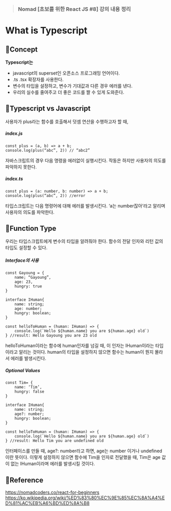 > ### Nomad [초보를 위한 React JS #8] 강의 내용 정리

# What is Typescript

## 🍞Concept

<strong>Typescript는</strong>

- javascript의 superset인 오픈소스 프로그래밍 언어이다.
- .ts .tsx 확장자를 사용한다.
- 변수의 타입을 설정하고, 변수가 기대값과 다른 경우 에러를 낸다.
- 우리의 실수를 줄여주고 더 좋은 코드를 짤 수 있게 도와준다.

## 🍞Typescript vs Javascript

사용자가 plus라는 함수를 호출해서 덧셈 연산을 수행하고자 할 때,

##### index.js

```
const plus = (a, b) => a + b;
console.log(plus(“abc”, 2)) // “abc2”
```

자바스크립트의 경우 다음 명령을 에러없이 실행시킨다.
작동은 하지만 사용자의 의도를 파악하지 못한다.

##### index.ts

```
const plus = (a: number, b: number) => a + b;
console.log(plus(“abc”, 2)) //error
```

타입스크립트는 다음 명령어에 대해 에러를 발생시킨다.
‘a는 number잖아’라고 알리며 사용자의 의도를 파악한다.

## 🍞Function Type

우리는 타입스크립트에게 변수의 타입을 알려줘야 한다.
함수의 전달 인자와 리턴 값의 타입도 설정할 수 있다.

##### Interface의 사용

```
const Gayoung = {
    name; “Gayoung”,
    age: 23,
    hungry: true
}

interface IHuman{
    name: string;
    age: number;
    hungry: boolean;
}

const helloToHuman = (human: IHuman) => {
    console.log(`Hello ${human.name} you are ${human.age} old`)
} //result: Hello Gayoung you are 23 old
```

helloToHuman이라는 함수에 human인자를 넘길 때, 이 인자는 IHuman이라는 타입이라고 알리는 것이다. human의 타입을 설정하지 않으면 함수는 human이 뭔지 몰라서 에러를 발생시킨다.

##### Optional Values

```
const Tim= {
    name: ‘Tim’,
    hungry: false
}

interface IHuman{
    name: string;
    age?: number;
    hungry: boolean;
}

const helloToHuman = (human: IHuman) => {
    console.log(`Hello ${human.name} you are ${human.age} old`)
} //result: Hello Tim you are undefined old
```

인터페이스를 만들 때, age?: number라고 하면, age는 number 이거나 undefined이란 뜻이다. 이렇게 설정하지 않으면 함수에 Tim을 인자로 전달했을 때, Tim은 age 값이 없는 IHuman이라며 에러를 발생시킬 것이다.

## 📌Reference

https://nomadcoders.co/react-for-beginners
https://ko.wikipedia.org/wiki/%ED%83%80%EC%9E%85%EC%8A%A4%ED%81%AC%EB%A6%BD%ED%8A%B8
